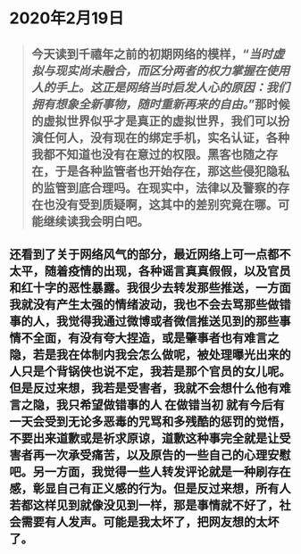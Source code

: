 # 2020年2月19日


> ##     今天读到千禧年之前的初期网络的模样，“*当时虚拟与现实尚未融合，而区分两者的权力掌握在使用人的手上。这正是网络当时启发人心的原因：我们拥有想象全新事物，随时重新再来的自由。*”那时候的虚拟世界似乎才是真正的虚拟世界，我们可以扮演任何人，没有现在的绑定手机，实名认证，各种我都不知道也没有在意过的权限。黑客也随之存在，于是各种监管者也开始存在，那这些侵犯隐私的监管到底合理吗。在现实中，法律以及警察的存在也没有受到质疑啊，这其中的差别究竟在哪。可能继续读我会明白吧。
##     还看到了关于网络风气的部分，最近网络上可一点都不太平，随着疫情的出现，各种谣言真真假假，以及官员和红十字的恶性暴露。我很少去转发那些推送，一方面我就没有产生太强的情绪波动，我也不会去骂那些做错事的人，我觉得我通过微博或者微信推送见到的那些事情不全面，有没有夸大捏造，或是肇事者也有难言之隐，若是我在体制内我会怎么做呢，被处理曝光出来的人只是个背锅侠也说不定，我若是那个官员的女儿呢。但是反过来想，我若是受害者，我就不会想什么他有难言之隐，我只希望做错事的人 在做错当初 就有今后有一天会受到无论多恶毒的咒骂和多残酷的惩罚的觉悟，不要出来道歉或是祈求原谅，道歉这种事完全就是让受害者再一次承受痛苦，以及原告的一些自己的心理安慰吧。另一方面，我觉得一些人转发评论就是一种刷存在感，彰显自己有正义感的行为。但是反过来想，所有人若都这样见到就像没见到一样，那是事情就不好了，社会需要有人发声。可能是我太坏了，把网友想的太坏了。
  